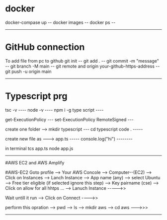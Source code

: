# docker
 docker-compase up --
 docker images --
 docker ps --
 
--------------------------------------------------------------------------------------

# GitHub connection

To add file from pc to github 
  git init --
  git add . --
  git commit -m "message" --
  git branch -M main --
  git remote and origin your-github-https-address --
  git push -u origin main
  
--------------------------------------------------------------------------------------

# Typescript prg
 tsc -v ----
 node -v ----
 npm i -g type script ----

 get-ExecutionPolicy ---
 set-ExecutionPolicy RemoteSigned ---

 create one folder -->
 mkdir typescript ---
 cd typescript
 code . -----

 create new file as --->
 app.ts ----- console.log("hi") --------

 in terminal
 tcs app.ts
 node app.js
 
--------------------------------------------------------------------------------------

#AWS EC2 and AWS Amplify

 #AWS-EC2
 Goto profile --> Your AWS Concole --> Computer--(EC2) --> Click on Instances --> Lanch Instance --> App name (any) --> select Ubuntu --> Free tier eligible (if selected ignore this step) --> Key pairname (cse) --> Click on allow for all hhtps ... --> Lanuch Instance ----->>

 Wait untill it run --> Click on Connect ---->>

 perform this opration --> pwd --> ls --> mkdir aws --> cd aws --->>>

--------------------------------------------------------------------------------------
 

